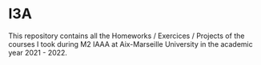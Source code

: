 # I3A
This repository contains all the Homeworks / Exercices / Projects of the courses I took during M2 IAAA at Aix-Marseille University in the academic year 2021 - 2022.
